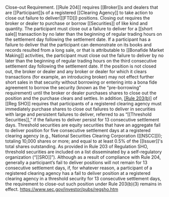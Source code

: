 Close-out Requirement. [[Rule 204]] requires [[Broker]]s and dealers that are [[Participant]]s of a registered [[Clearing Agency]] to take action to close out failure to deliver([[FTD]]) positions. Closing out requires the broker or dealer to purchase or borrow [[Securities]] of like kind and quantity. The participant must close out a failure to deliver for a [[short sale]] transaction by no later than the beginning of regular trading hours on the settlement day following the settlement date. If a participant has a failure to deliver that the participant can demonstrate on its books and records resulted from a long sale, or that is attributable to [[Bonafide Market Making]] activities, the participant must close out the failure to deliver by no later than the beginning of regular trading hours on the third consecutive settlement day following the settlement date. If the position is not closed out, the broker or dealer and any broker or dealer for which it clears transactions (for example, an introducing broker) may not effect further short sales in that security without borrowing or entering into a bona fide agreement to borrow the security (known as the “pre-borrowing” requirement) until the broker or dealer purchases shares to close out the position and the purchase clears and settles. In addition, [[Rule 203(b)]](3) of [[Reg SHO]] requires that participants of a registered clearing agency must immediately purchase shares to close out failures to deliver in securities with large and persistent failures to deliver, referred to as “[[Threshold Securities]],” if the failures to deliver persist for 13 consecutive settlement days. Threshold securities are equity securities that have an aggregate fail to deliver position for five consecutive settlement days at a registered clearing agency (e.g., National Securities Clearing Corporation ([[NSCC]])); totaling 10,000 shares or more; and equal to at least 0.5% of the [[Issuer]]'s total shares outstanding. As provided in Rule 203 of Regulation SHO, threshold securities are included on a list disseminated by a self-regulatory organization (“[[SRO]]”). Although as a result of compliance with Rule 204, generally a participant’s fail to deliver positions will not remain for 13 consecutive settlement days, if, for whatever reason, a participant of a registered clearing agency has a fail to deliver position at a registered clearing agency in a threshold security for 13 consecutive settlement days, the requirement to close-out such position under Rule 203(b)(3) remains in effect.
https://www.sec.gov/investor/pubs/regsho.htm